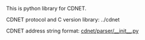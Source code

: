 This is python library for CDNET.

CDNET protocol and C version library: ../cdnet

CDNET address string format: [cdnet/parser/\_\_init\_\_.py](cdnet/parser/__init__.py)


